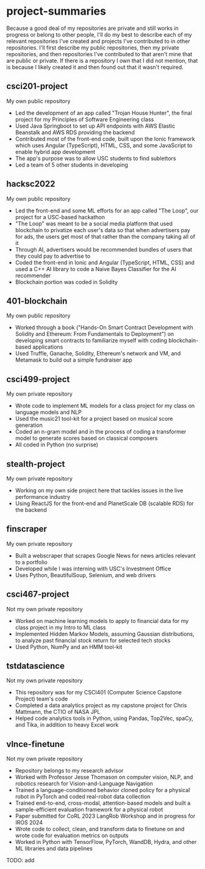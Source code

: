 # project-summaries
Because a good deal of my repositories are private and still works in progress or belong to other people, I'll do my best to describe each of my relevant repositories I've created and projects I've contributed to in other repositories. I'll first describe my public repositories, then my private repositories, and then repositories I've contributed to that aren't mine that are public or private. If there is a repository I own that I did not mention, that is because I likely created it and then found out that it wasn't required. 

## csci201-project
My own public repository
- Led the development of an app called "Trojan House Hunter", the final project for my Principles of Software Engineering class
- Used Java Springboot to set up API endpoints with AWS Elastic Beanstalk and AWS RDS providing the backend
- Contributed most of the front-end code, built upon the Ionic framework which uses Angular (TypeScript), HTML, CSS, and some JavaScript to enable hybrid app development
- The app's purpose was to allow USC students to find sublettors
- Led a team of 5 other students in developing

## hacksc2022
My own public repository
- Led the front-end and some ML efforts for an app called "The Loop", our project for a USC-based hackathon
- "The Loop" was meant to be a social media platform that used blockchain to privatize each user's data so that when advertisers pay for ads, the users get most of that rather than the company taking all of it
- Through AI, advertisers would be recommended bundles of users that they could pay to advertise to
- Coded the front-end in Ionic and Angular (TypeScript, HTML, CSS) and used a C++ AI library to code a Naive Bayes Classifier for the AI recommender
- Blockchain portion was coded in Solidity

## 401-blockchain
My own public repository
- Worked through a book ("Hands-On Smart Contract Development with Solidity and Ethereum: From Fundamentals to Deployment") on developing smart contracts to familiarize myself with coding blockchain-based applications
- Used Truffle, Ganache, Solidity, Ethereum's network and VM, and Metamask to build out a simple fundraiser app

## csci499-project
My own private repository
- Wrote code to implement ML models for a class project for my class on language models and NLP
- Used the music21 tool-kit for a project based on musical score generation
- Coded an n-gram model and in the process of coding a transformer model to generate scores based on classical composers
- All coded in Python (no surprise)

## stealth-project
My own private repository
- Working on my own side project here that tackles issues in the live performance industry
- Using ReactJS for the front-end and PlanetScale DB (scalable RDS) for the backend

## finscraper
My own private repository
- Built a webscraper that scrapes Google News for news articles relevant to a portfolio
- Developed while I was interning with USC's Investment Office
- Uses Python, BeautifulSoup, Selenium, and web drivers

## csci467-project
Not my own private repository
- Worked on machine learning models to apply to financial data for my class project in my Intro to ML class
- Implemented Hidden Markov Models, assuming Gaussian distributions, to analyze past financial stock return for selected tech stocks
- Used Python, NumPy and an HMM tool-kit

## tstdatascience
Not my own private repository
- This repository was for my CSCI401 (Computer Science Capstone Project) team's code
- Completed a data analytics project as my capstone project for Chris Mattmann, the CTIO of NASA JPL
- Helped code analytics tools in Python, using Pandas, Top2Vec, spaCy, and Tika, in addition to heavy Excel work

## vlnce-finetune
Not my own private repository
- Repository belongs to my research advisor
- Worked with Professor Jesse Thomason on computer vision, NLP, and robotics research for Vision-and-Language Navigation
- Trained a language-conditioned behavior cloned policy for a physical robot in PyTorch and coded real-robot data collection
- Trained end-to-end, cross-modal, attention-based models and built a sample-efficient evaluation framework for a physical robot 
- Paper submitted for CoRL 2023 LangRob Workshop and in progress for IROS 2024
- Wrote code to collect, clean, and transform data to finetune on and wrote code for evaluation metrics on outputs
- Worked in Python with TensorFlow, PyTorch, WandDB, Hydra, and other ML libraries and data pipelines

TODO: add 







  
